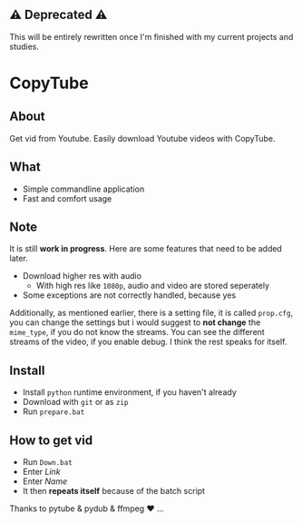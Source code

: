 ## ⚠️ Deprecated ⚠️
This will be entirely rewritten once I'm finished with my current projects and studies.
# CopyTube
## About
Get vid from Youtube. 
Easily download Youtube videos with CopyTube.

## What
* Simple commandline application
* Fast and comfort usage

## Note
It is still **work in progress**. Here are some features that
need to be added later.

* Download higher res with audio
  * With high res like `1080p`, audio and video are stored seperately
* Some exceptions are not correctly handled, because yes

Additionally, as mentioned earlier, there is a setting file, it is called
`prop.cfg`, you can change the settings but i would suggest to **not change** the
`mime_type`, if you do not know the streams. You can see the different streams
of the video, if you enable debug. I think the rest speaks for itself.

## Install
* Install `python` runtime environment, if you haven't already
* Download with `git` or as `zip`
* Run `prepare.bat`

## How to get vid
* Run `Down.bat`
* Enter *Link*
* Enter *Name*
* It then **repeats itself** because of the batch script

Thanks to pytube & pydub & ffmpeg ❤️ ...
